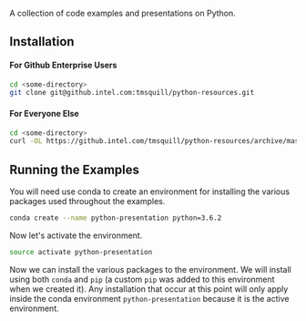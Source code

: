 A collection of code examples and presentations on Python.

## Installation

#### For Github Enterprise Users

```bash
cd <some-directory>
git clone git@github.intel.com:tmsquill/python-resources.git
```

#### For Everyone Else

```bash
cd <some-directory>
curl -OL https://github.intel.com/tmsquill/python-resources/archive/master.zip && unzip master.zip && rm master.zip
```

## Running the Examples

You will need use conda to create an environment for installing the various packages used throughout the examples.

```bash
conda create --name python-presentation python=3.6.2
```

Now let's activate the environment.

```bash
source activate python-presentation
```

Now we can install the various packages to the environment. We will install using both ```conda``` and ```pip``` (a custom ```pip``` was added to this environment when we created it). Any installation that occur at this point will only apply inside the conda environment ```python-presentation``` because it is the active environment.

